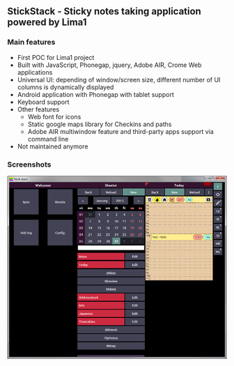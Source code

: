 ## StickStack - Sticky notes taking application powered by Lima1

### Main features
* First POC for Lima1 project
* Built with JavaScript, Phonegap, jquery, Adobe AIR, Crome Web applications
* Universal UI: depending of window/screen size, different number of UI columns is dynamically displayed
* Android application with Phonegap with tablet support
* Keyboard support
* Other features
  * Web font for icons
  * Static google maps library for Checkins and paths
  * Adobe AIR multiwindow feature and third-party apps support via command line
* Not maintained anymore

### Screenshots
![Main UI](doc/sstack1.png)
